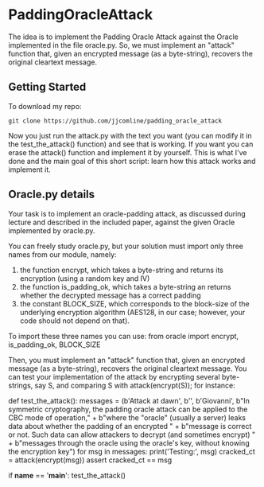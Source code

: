 # PaddingOracleAttack

The idea is to implement the Padding Oracle Attack against the Oracle implemented in the file oracle.py.
So, we must implement an "attack" function that, given an encrypted message (as a byte-string), recovers the original cleartext message.

## Getting Started

To download my repo:

```
git clone https://github.com/jjcomline/padding_oracle_attack
```
Now you just run the attack.py with the text you want (you can modify it in the test_the_attack() function) and see that is working.
If you want you can erase the attack() function and implement it by yourself. This is what I've done and the main goal of this short script: learn how this attack works and implement it.


## Oracle.py details

Your task is to implement an oracle-padding attack, as discussed during lecture and described in the included paper, against the given Oracle implemented by oracle.py.

You can freely study oracle.py, but your solution must import only three names from our module, namely:
1) the function encrypt, which takes a byte-string and returns its encryption (using a random key and IV)
2) the function is_padding_ok, which takes a byte-string an returns whether the decrypted message has a correct padding
3) the constant BLOCK_SIZE, which corresponds to the block-size of the underlying encryption algorithm (AES128, in our case; however, your code should not depend on that).

To import these three names you can use:
from oracle import encrypt, is_padding_ok, BLOCK_SIZE

Then, you must implement an "attack" function that, given an encrypted message (as a byte-string), recovers the original cleartext message.
You can test your implementation of the attack by encrypting several byte-strings, say S, and comparing S with attack(encrypt(S)); for instance:

def test_the_attack():
    messages = (b'Attack at dawn', b'', b'Giovanni',
                b"In symmetric cryptography, the padding oracle attack can be applied to the CBC mode of operation," +
                b"where the \"oracle\" (usually a server) leaks data about whether the padding of an encrypted " +
                b"message is correct or not. Such data can allow attackers to decrypt (and sometimes encrypt) " +
                b"messages through the oracle using the oracle's key, without knowing the encryption key")
    for msg in messages:
        print('Testing:', msg)
        cracked_ct = attack(encrypt(msg))
        assert cracked_ct == msg


if __name__ == '__main__':
    test_the_attack()
